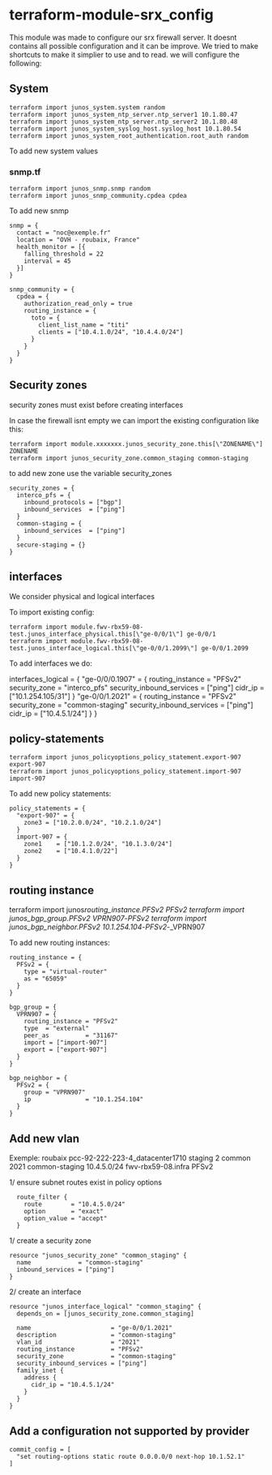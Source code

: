 # terraform-module-srx_config

This module was made to configure our srx firewall server. It doesnt contains all possible configuration and it can be improve. We tried to make shortcuts to make it simplier to use and to read.
we will configure the following:

## System

    terraform import junos_system.system random
    terraform import junos_system_ntp_server.ntp_server1 10.1.80.47
    terraform import junos_system_ntp_server.ntp_server2 10.1.80.48
    terraform import junos_system_syslog_host.syslog_host 10.1.80.54
    terraform import junos_system_root_authentication.root_auth random

To add new system values

### snmp.tf

    terraform import junos_snmp.snmp random
    terraform import junos_snmp_community.cpdea cpdea

To add new snmp

    snmp = {
      contact = "noc@exemple.fr"
      location = "OVH - roubaix, France"
      health_monitor = [{
        falling_threshold = 22
        interval = 45
      }]
    }

    snmp_community = {
      cpdea = {
        authorization_read_only = true
        routing_instance = {
          toto = {
            client_list_name = "titi"
            clients = ["10.4.1.0/24", "10.4.4.0/24"]
          }
        }
      }
    }

## Security zones

security zones must exist before creating interfaces

In case the firewall isnt empty we can import the existing configuration like this:

    terraform import module.xxxxxxx.junos_security_zone.this[\"ZONENAME\"] ZONENAME
    terraform import junos_security_zone.common_staging common-staging

to add new zone use the variable security_zones

    security_zones = {
      interco_pfs = {
        inbound_protocols = ["bgp"]
        inbound_services  = ["ping"]
      }
      common-staging = {
        inbound_services  = ["ping"]
      }
      secure-staging = {}
    }

## interfaces

We consider physical and logical interfaces

To import existing config:

    terraform import module.fwv-rbx59-08-test.junos_interface_physical.this[\"ge-0/0/1\"] ge-0/0/1
    terraform import module.fwv-rbx59-08-test.junos_interface_logical.this[\"ge-0/0/1.2099\"] ge-0/0/1.2099

To add interfaces we do:

interfaces_logical = {
"ge-0/0/0.1907" = {
routing_instance = "PFSv2"
security_zone = "interco_pfs"
security_inbound_services = ["ping"]
cidr_ip = ["10.1.254.105/31"]
}
"ge-0/0/1.2021" = {
routing_instance = "PFSv2"
security_zone = "common-staging"
security_inbound_services = ["ping"]
cidr_ip = ["10.4.5.1/24"]
}
}

## policy-statements

    terraform import junos_policyoptions_policy_statement.export-907 export-907
    terraform import junos_policyoptions_policy_statement.import-907 import-907

To add new policy statements:

    policy_statements = {
      "export-907" = {
        zone3 = ["10.2.0.0/24", "10.2.1.0/24"]
      }
      import-907 = {
        zone1    = ["10.1.2.0/24", "10.1.3.0/24"]
        zone2    = ["10.4.1.0/22"]
      }
    }

## routing instance

terraform import junos*routing_instance.PFSv2 PFSv2
terraform import junos_bgp_group.PFSv2 VPRN907*-_PFSv2
terraform import junos_bgp_neighbor.PFSv2 10.1.254.104_-_PFSv2_-\_VPRN907

To add new routing instances:

    routing_instance = {
      PFSv2 = {
        type = "virtual-router"
        as = "65059"
      }
    }

    bgp_group = {
      VPRN907 = {
        routing_instance = "PFSv2"
        type  = "external"
        peer_as          = "31167"
        import = ["import-907"]
        export = ["export-907"]
      }
    }

    bgp_neighbor = {
      PFSv2 = {
        group = "VPRN907"
        ip               = "10.1.254.104"
      }
    }

## Add new vlan

Exemple: roubaix pcc-92-222-223-4_datacenter1710 staging 2 common 2021 common-staging 10.4.5.0/24 fwv-rbx59-08.infra PFSv2

1/ ensure subnet routes exist in policy options

      route_filter {
        route        = "10.4.5.0/24"
        option       = "exact"
        option_value = "accept"
      }

1/ create a security zone

    resource "junos_security_zone" "common_staging" {
      name             = "common-staging"
      inbound_services = ["ping"]
    }

2/ create an interface

    resource "junos_interface_logical" "common_staging" {
      depends_on = [junos_security_zone.common_staging]

      name                      = "ge-0/0/1.2021"
      description               = "common-staging"
      vlan_id                   = "2021"
      routing_instance          = "PFSv2"
      security_zone             = "common-staging"
      security_inbound_services = ["ping"]
      family_inet {
        address {
          cidr_ip = "10.4.5.1/24"
        }
      }
    }

## Add a configuration not supported by provider

    commit_config = [
      "set routing-options static route 0.0.0.0/0 next-hop 10.1.52.1"
    ]
